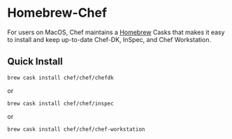# Homebrew-Chef

For users on MacOS, Chef maintains a [Homebrew](https://brew.sh/) Casks that makes it easy to install and keep up-to-date Chef-DK, InSpec, and Chef Workstation.

## Quick Install

```
brew cask install chef/chef/chefdk
```

or

```
brew cask install chef/chef/inspec
```

or

```
brew cask install chef/chef/chef-workstation
```
